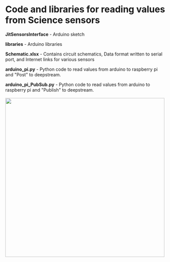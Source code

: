 # Code and libraries for reading values from Science sensors

<b>JitSensorsInterface</b> - Arduino sketch

<b>libraries</b> - Arduino libraries

<b>Schematic.xlsx</b> - Contains  circuit schematics, Data format written to serial port, and Internet links for various sensors

<b>arduino_pi.py</b> - Python code to read values from arduino to 
raspberry pi and "Post" to deepstream.

<b>arduino_pi_PubSub.py</b> - Python code to read values from arduino to 
raspberry pi and "Publish" to deepstream.
<br><br>
<img width=500 src="https://i.imgur.com/oHEVVXW.jpg">